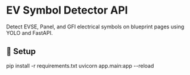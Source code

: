 # EV Symbol Detector API

Detect EVSE, Panel, and GFI electrical symbols on blueprint pages using YOLO and FastAPI.

## 🔧 Setup
pip install -r requirements.txt
uvicorn app.main:app --reload
